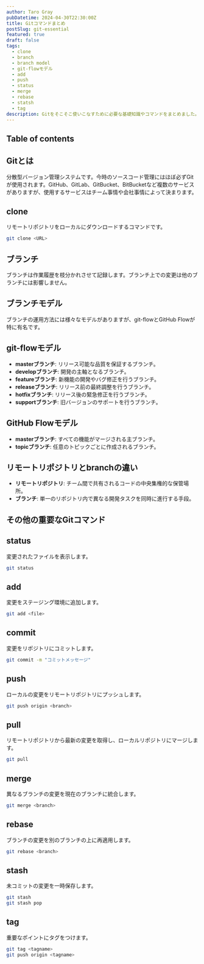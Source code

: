 ```yaml
---
author: Taro Gray
pubDatetime: 2024-04-30T22:30:00Z
title: Gitコマンドまとめ
postSlug: git-essential
featured: true
draft: false
tags:
  - clone
  - branch
  - branch model
  - git-flowモデル
  - add
  - push
  - status
  - merge
  - rebase
  - statsh
  - tag
description: Gitをそこそこ使いこなすために必要な基礎知識やコマンドをまとめました。
---
```


## Table of contents

## Gitとは

分散型バージョン管理システムです。今時のソースコード管理にはほぼ必ずGitが使用されます。GitHub、GitLab、GitBucket、BitBucketなど複数のサービスがありますが、使用するサービスはチーム事情や会社事情によって決まります。

## clone

リモートリポジトリをローカルにダウンロードするコマンドです。

```bash
git clone <URL>
```

## ブランチ

ブランチは作業履歴を枝分かれさせて記録します。ブランチ上での変更は他のブランチには影響しません。

## ブランチモデル

ブランチの運用方法には様々なモデルがありますが、git-flowとGitHub Flowが特に有名です。

## git-flowモデル

- **masterブランチ**: リリース可能な品質を保証するブランチ。
- **developブランチ**: 開発の主軸となるブランチ。
- **featureブランチ**: 新機能の開発やバグ修正を行うブランチ。
- **releaseブランチ**: リリース前の最終調整を行うブランチ。
- **hotfixブランチ**: リリース後の緊急修正を行うブランチ。
- **supportブランチ**: 旧バージョンのサポートを行うブランチ。

## GitHub Flowモデル

- **masterブランチ**: すべての機能がマージされる主ブランチ。
- **topicブランチ**: 任意のトピックごとに作成されるブランチ。

## リモートリポジトリとbranchの違い

- **リモートリポジトリ**: チーム間で共有されるコードの中央集権的な保管場所。
- **ブランチ**: 単一のリポジトリ内で異なる開発タスクを同時に進行する手段。

## その他の重要なGitコマンド

## status

変更されたファイルを表示します。

```bash
git status
```

## add

変更をステージング環境に追加します。

```bash
git add <file>
```

## commit

変更をリポジトリにコミットします。

```bash
git commit -m "コミットメッセージ"
```

## push

ローカルの変更をリモートリポジトリにプッシュします。

```bash
git push origin <branch>
```

## pull

リモートリポジトリから最新の変更を取得し、ローカルリポジトリにマージします。

```bash
git pull
```

## merge

異なるブランチの変更を現在のブランチに統合します。

```bash
git merge <branch>
```

## rebase

ブランチの変更を別のブランチの上に再適用します。

```bash
git rebase <branch>
```

## stash

未コミットの変更を一時保存します。

```bash
git stash
git stash pop
```

## tag

重要なポイントにタグをつけます。

```bash
git tag <tagname>
git push origin <tagname>
```
